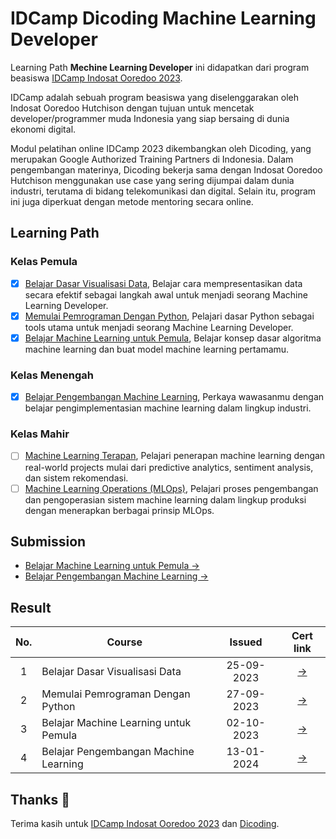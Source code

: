 # IDCamp Dicoding Machine Learning Developer

Learning Path **Mechine Learning Developer** ini didapatkan dari program beasiswa [IDCamp Indosat Ooredoo 2023](https://idcamp.ioh.co.id/).

IDCamp adalah sebuah program beasiswa yang diselenggarakan oleh Indosat Ooredoo Hutchison dengan tujuan untuk mencetak developer/programmer muda Indonesia yang siap bersaing di dunia ekonomi digital.

Modul pelatihan online IDCamp 2023 dikembangkan oleh Dicoding, yang merupakan Google Authorized Training Partners di Indonesia. Dalam pengembangan materinya, Dicoding bekerja sama dengan Indosat Ooredoo Hutchison menggunakan use case yang sering dijumpai dalam dunia industri, terutama di bidang telekomunikasi dan digital. Selain itu, program ini juga diperkuat dengan metode mentoring secara online.

## Learning Path
### Kelas Pemula
- [x] [Belajar Dasar Visualisasi Data](https://www.dicoding.com/academies/177), Belajar cara mempresentasikan data secara efektif sebagai langkah awal untuk menjadi seorang Machine Learning Developer.
- [x] [Memulai Pemrograman Dengan Python](https://www.dicoding.com/academies/86), Pelajari dasar Python sebagai tools utama untuk menjadi seorang Machine Learning Developer.
- [x] [Belajar Machine Learning untuk Pemula](https://www.dicoding.com/academies/184), Belajar konsep dasar algoritma machine learning dan buat model machine learning pertamamu.

### Kelas Menengah
- [x] [Belajar Pengembangan Machine Learning](https://www.dicoding.com/academies/185), Perkaya wawasanmu dengan belajar pengimplementasian machine learning dalam lingkup industri.

### Kelas Mahir
- [ ] [Machine Learning Terapan](https://www.dicoding.com/academies/319), Pelajari penerapan machine learning dengan real-world projects mulai dari predictive analytics, sentiment analysis, dan sistem rekomendasi.
- [ ] [Machine Learning Operations (MLOps)](https://www.dicoding.com/academies/443), Pelajari proses pengembangan dan pengoperasian sistem machine learning dalam lingkup produksi dengan menerapkan berbagai prinsip MLOps.

## Submission

- [Belajar Machine Learning untuk Pemula →](https://github.com/ranggawpp/Machine-Learning-Dicoding/tree/995b88814b5e9196c974a9c83208e4658e1ed006/Kelas%20Pemula)
- [Belajar Pengembangan Machine Learning →](https://github.com/ranggawpp/Machine-Learning-Dicoding/tree/995b88814b5e9196c974a9c83208e4658e1ed006/Kelas%20Menengah)

## Result

| No.  | Course                                  |  Issued | Cert link |
|:----:|---|:-:|:-:|
|  1   |  Belajar Dasar Visualisasi Data         | 25-09-2023 | [→](https://www.dicoding.com/certificates/53XE4O7QKZRN) |
|  2   |  Memulai Pemrograman Dengan Python      | 27-09-2023 | [→](https://www.dicoding.com/certificates/GRX52OR42X0M) |
|  3   |  Belajar Machine Learning untuk Pemula  | 02-10-2023 | [→](https://www.dicoding.com/certificates/81P27467NZOY) |
|  4   |  Belajar Pengembangan Machine Learning  | 13-01-2024 | [→](https://www.dicoding.com/certificates/0LZ026W4RX65) |

## Thanks :pray:

Terima kasih untuk [IDCamp Indosat Ooredoo 2023](https://idcamp.ioh.co.id/) dan [Dicoding](https://www.dicoding.com/).
